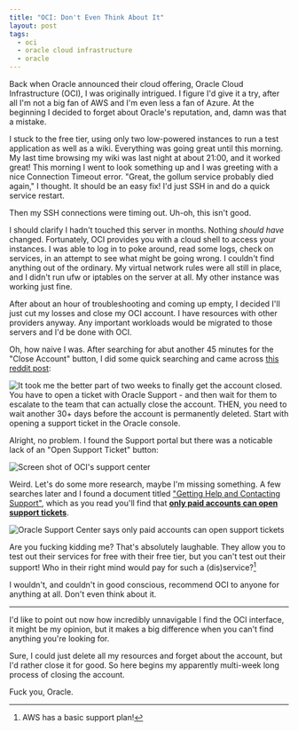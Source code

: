 ```yaml
---
title: "OCI: Don't Even Think About It"
layout: post
tags:
  - oci
  - oracle cloud infrastructure
  - oracle
---
```


Back when Oracle announced their cloud offering, Oracle Cloud
Infrastructure (OCI), I was originally intrigued. I figure I'd give it a
try, after all I'm not a big fan of AWS and I'm even less a fan of
Azure. At the beginning I decided to forget about Oracle's reputation,
and, damn was that a mistake.

I stuck to the free tier, using only two low-powered instances to run a
test application as well as a wiki. Everything was going great until
this morning. My last time browsing my wiki was last night at about
21:00, and it worked great! This morning I went to look something up and
I was greeting with a nice Connection Timeout error. "Great, the gollum
service probably died again," I thought. It should be an easy fix! I'd
just SSH in and do a quick service restart.

Then my SSH connections were timing out. Uh-oh, this isn't good.

I should clarify I hadn't touched this server in months. Nothing *should
have* changed. Fortunately, OCI provides you with a cloud shell to
access your instances. I was able to log in to poke around, read some
logs, check on services, in an attempt to see what might be going wrong.
I couldn't find anything out of the ordinary. My virtual network rules
were all still in place, and I didn't run ufw or iptables on the server
at all. My other instance was working just fine.

After about an hour of troubleshooting and coming up empty, I decided
I'll just cut my losses and close my OCI account. I have resources with
other providers anyway. Any important workloads would be migrated to
those servers and I'd be done with OCI.

Oh, how naive I was. After searching for abut another 45 minutes for the
"Close Account" button, I did some quick searching and came across [this
reddit post][reddit-post]:

![It took me the better part of two weeks to finally get the account
closed. You have to open a ticket with Oracle Support - and then wait
for them to escalate to the team that can actually close the account.
THEN, you need to wait another 30+ days before the account is
permanently deleted. Start with opening a support ticket in the Oracle console.
](/content/2021-12-05/reddit-post.png)

[reddit-post]:https://old.reddit.com/r/oraclecloud/comments/nu7gr6/how_to_delete_my_oracle_cloud_account/h0wo4xt/

Alright, no problem. I found the Support portal but there was a
noticable lack of an "Open Support Ticket" button:

![Screen shot of OCI's support
center](/content/2021-12-05/oracle-support-center.png)

Weird. Let's do some more research, maybe I'm missing something. A few
searches later and I found a document titled ["Getting Help and
Contacting Support"][oracle-kb], which as you read you'll
find that [**only paid accounts can open support
tickets**][oracle-kb-4].

![Oracle Support Center says only paid accounts can open support
tickets](/content/2021-12-05/oracle-kb.png)

[oracle-kb]:https://docs.oracle.com/en-us/iaas/Content/GSG/Tasks/contactingsupport.htm
[oracle-kb-4]:https://docs.oracle.com/en-us/iaas/Content/GSG/Tasks/contactingsupport.htm#Contacti

Are you fucking kidding me? That's absolutely laughable. They allow you
to test out their services for free with their free tier, but you can't
test out their support! Who in their right mind would pay for such a
(dis)service?[^1]

I wouldn't, and couldn't in good conscious, recommend OCI to anyone for
anything at all. Don't even think about it.

---

I'd like to point out now how incredibly unnavigable I find the OCI
interface, it might be my opinion, but it makes a big difference when
you can't find anything you're looking for.

Sure, I could just delete all my resources and forget about the account,
but I'd rather close it for good. So here begins my apparently
multi-week long process of closing the account.

Fuck you, Oracle.

[^1]: AWS has a basic support plan!

